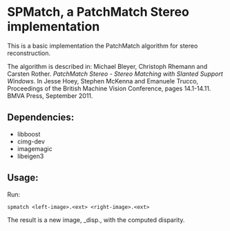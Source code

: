 # SPMatch, a PatchMatch Stereo implementation

This is a basic implementation the PatchMatch algorithm for stereo reconstruction.

The algorithm is described in:
Michael Bleyer, Christoph Rhemann and Carsten Rother. *PatchMatch Stereo -
Stereo Matching with Slanted Support Windows*. In Jesse Hoey, Stephen McKenna
and Emanuele Trucco, Proceedings of the British Machine Vision Conference,
pages 14.1-14.11. BMVA Press, September 2011.

## Dependencies:
* libboost
* cimg-dev
* imagemagic
* libeigen3

## Usage:
Run:

	spmatch <left-image>.<ext> <right-image>.<ext>

The result is a new image, <left-image>\_disp.<ext>, with the computed
disparity.
